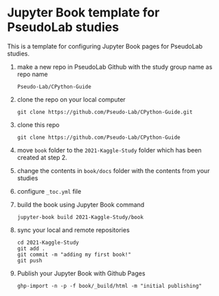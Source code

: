 # Jupyter Book template for PseudoLab studies

This is a template for configuring Jupyter Book pages for PseudoLab studies. 

1. make a new repo in PseudoLab Github with the study group name as repo name

   ```
   Pseudo-Lab/CPython-Guide
   ```

2. clone the repo on your local computer

   ```
   git clone https://github.com/Pseudo-Lab/CPython-Guide.git
   ```

3. clone this repo

   ```
   git clone https://github.com/Pseudo-Lab/CPython-Guide
   ```

4. move `book` folder to the `2021-Kaggle-Study` folder which has been created at step 2. 

5. change the contents in `book/docs` folder with the contents from your studies

6. configure `_toc.yml` file

7. build the book using Jupyter Book command

   ```
   jupyter-book build 2021-Kaggle-Study/book
   ```

8. sync your local and remote repositories

   ```
   cd 2021-Kaggle-Study
   git add .
   git commit -m "adding my first book!"
   git push
   ```

9. Publish your Jupyter Book with Github Pages

   ```
   ghp-import -n -p -f book/_build/html -m "initial publishing"
   ```
